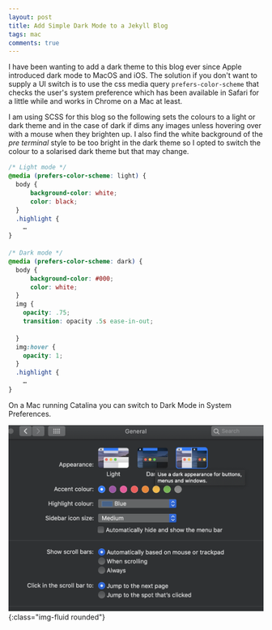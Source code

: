 ```yaml
---
layout: post
title: Add Simple Dark Mode to a Jekyll Blog
tags: mac
comments: true
---
```

I have been wanting to add a dark theme to this blog ever since Apple introduced dark mode to MacOS and iOS.  The solution if you don't want to supply a UI switch is to use the css media query `prefers-color-scheme` that checks the user's system preference which has been available in Safari for a little while and works in Chrome on a Mac at least.

I am using SCSS for this blog so the following sets the colours to a light or dark theme and in the case of dark if dims any images unless hovering over with a mouse when they brighten up.  I also find the white background of the *pre terminal* style to be too bright in the dark theme so I opted to switch the colour to a solarised dark theme but that may change.

```scss
/* Light mode */
@media (prefers-color-scheme: light) {
  body {
      background-color: white;
      color: black;
  }
  .highlight {
    …
}

/* Dark mode */
@media (prefers-color-scheme: dark) {
  body {
      background-color: #000;
      color: white;
  }
  img {
    opacity: .75;
    transition: opacity .5s ease-in-out;

  }
  img:hover {
    opacity: 1;
  }
  .highlight {
    …
}
```

On a Mac running Catalina you can switch to Dark Mode in System Preferences.

![mac catalina dark mode screenshot](/public/images/mac-catalina-dark-mode.png){:class="img-fluid rounded"}
